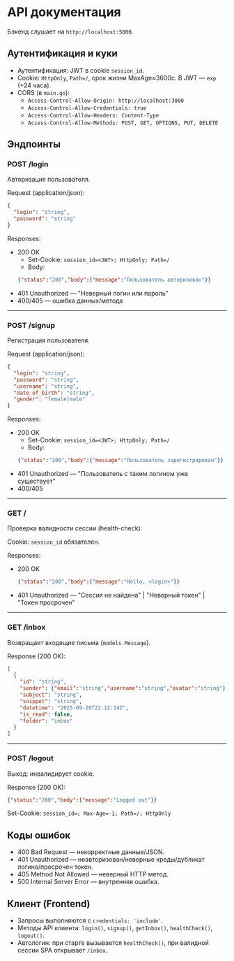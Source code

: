 # API документация

Бэкенд слушает на `http://localhost:5000`.

## Аутентификация и куки

- Аутентификация: JWT в cookie `session_id`.
- Cookie: `HttpOnly`, `Path=/`, срок жизни MaxAge≈3600с. В JWT — `exp` (+24 часа).
- CORS (в `main.go`):
  - `Access-Control-Allow-Origin: http://localhost:3000`
  - `Access-Control-Allow-Credentials: true`
  - `Access-Control-Allow-Headers: Content-Type`
  - `Access-Control-Allow-Methods: POST, GET, OPTIONS, PUT, DELETE`

## Эндпоинты

### POST /login
Авторизация пользователя.

Request (application/json):
```json
{
  "login": "string",
  "password": "string"
}
```
Responses:
- 200 OK
  - Set-Cookie: `session_id=<JWT>; HttpOnly; Path=/`
  - Body:
  ```json
  {"status":"200","body":{"message":"Пользователь авторизован"}}
  ```
- 401 Unauthorized — "Неверный логин или пароль"
- 400/405 — ошибка данных/метода

---

### POST /signup
Регистрация пользователя.

Request (application/json):
```json
{
  "login": "string",
  "password": "string",
  "username": "string",
  "date_of_birth": "string",
  "gender": "female|male"
}
```
Responses:
- 200 OK
  - Set-Cookie: `session_id=<JWT>; HttpOnly; Path=/`
  - Body:
  ```json
  {"status":"200","body":{"message":"Пользователь зарегистрирован"}}
  ```
- 401 Unauthorized — "Пользователь с таким логином уже существует"
- 400/405

---

### GET /
Проверка валидности сессии (health-check).

Cookie: `session_id` обязателен.

Responses:
- 200 OK
  ```json
  {"status":"200","body":{"message":"Hello, <login>"}}
  ```
- 401 Unauthorized — "Сессия не найдена" | "Неверный токен" | "Токен просрочен"

---

### GET /inbox
Возвращает входящие письма (`models.Message`).

Response (200 OK):
```json
[
  {
    "id": "string",
    "sender": {"email":"string","username":"string","avatar":"string"},
    "subject": "string",
    "snippet": "string",
    "datetime": "2025-09-28T22:12:34Z",
    "is_read": false,
    "folder": "inbox"
  }
]
```

---

### POST /logout
Выход: инвалидирует cookie.

Response (200 OK):
```json
{"status":"200","body":{"message":"Logged out"}}
```
Set-Cookie: `session_id=; Max-Age=-1; Path=/; HttpOnly`

## Коды ошибок

- 400 Bad Request — некорректные данные/JSON.
- 401 Unauthorized — неавторизован/неверные креды/дубликат логина/просрочен токен.
- 405 Method Not Allowed — неверный HTTP метод.
- 500 Internal Server Error — внутренняя ошибка.

## Клиент (Frontend)

- Запросы выполняются с `credentials: 'include'`.
- Методы API клиента: `login()`, `signup()`, `getInbox()`, `healthCheck()`, `logout()`.
- Автологин: при старте вызывается `healthCheck()`, при валидной сессии SPA открывает `/inbox`.
